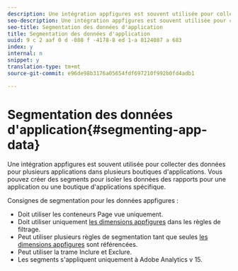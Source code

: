 ```yaml
---
description: Une intégration appfigures est souvent utilisée pour collecter des données pour plusieurs applications dans plusieurs boutiques d'applications. Vous pouvez créer des segments pour isoler les données des rapports pour une application ou une boutique d'applications spécifique.
seo-description: Une intégration appfigures est souvent utilisée pour collecter des données pour plusieurs applications dans plusieurs boutiques d'applications. Vous pouvez créer des segments pour isoler les données des rapports pour une application ou une boutique d'applications spécifique.
seo-title: Segmentation des données d'application
title: Segmentation des données d'application
uuid: 9 c 2 aaf 0 d -088 f -4178-8 ed 1-a 8124087 a 683
index: y
internal: n
snippet: y
translation-type: tm+mt
source-git-commit: e96de98b3176a05654fdf697210f992b0fd4adb1

---
```



# Segmentation des données d'application{#segmenting-app-data}

Une intégration appfigures est souvent utilisée pour collecter des données pour plusieurs applications dans plusieurs boutiques d'applications. Vous pouvez créer des segments pour isoler les données des rapports pour une application ou une boutique d'applications spécifique.

Consignes de segmentation pour les données appfigures :

* Doit utiliser les conteneurs Page vue uniquement.
* Doit utiliser uniquement [les dimensions appfigures](../appfigures-overview/appfigures-metrics.md#concept-890b06e6f59e44a7a331ce872f4e1d9c) dans les règles de filtrage.
* Peut utiliser plusieurs règles de segmentation tant que seules [les dimensions appfigures](../appfigures-overview/appfigures-metrics.md#concept-890b06e6f59e44a7a331ce872f4e1d9c) sont référencées.
* Peut utiliser la trame Inclure et Exclure.
* Les segments s'appliquent uniquement à Adobe Analytics v 15.

